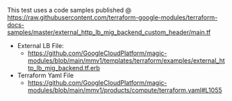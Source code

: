 This test uses a code samples published @ https://raw.githubusercontent.com/terraform-google-modules/terraform-docs-samples/master/external_http_lb_mig_backend_custom_header/main.tf



* External LB File:
  * https://github.com/GoogleCloudPlatform/magic-modules/blob/main/mmv1/templates/terraform/examples/external_http_lb_mig_backend.tf.erb
* Terraform Yaml File
  * https://github.com/GoogleCloudPlatform/magic-modules/blob/main/mmv1/products/compute/terraform.yaml#L1055



